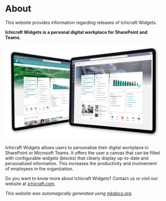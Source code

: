 # About

This website provides information regarding releases of Ichicraft Widgets.

**Ichicraft Widgets is a personal digital workplace for SharePoint and Teams.**

![Ichicraft Widgets](images/impression.png)

Ichicraft Widgets allows users to personalize their digital workplace in SharePoint or Microsoft Teams. It offers the user a canvas that can be filled with configurable widgets (blocks) that clearly display up-to-date and personalized information. This increases the productivity and involvement of employees in the organization.

Do you want to know more about Ichicraft Widgets? Contact us or visit our website at [ichicraft.com](https://ichicraft.com).

*This website was automagically generated using [mkdocs.org](https://www.mkdocs.org).*
